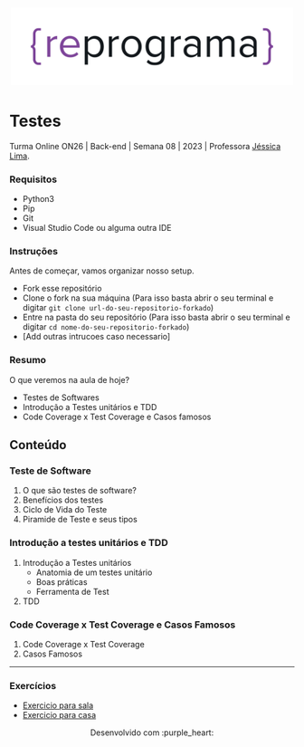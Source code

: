 <h1 align="center">
  <img src="assets/reprograma-fundos-claros.png" alt="logo reprograma" width="500">
</h1>

# Testes

Turma Online ON26 | Back-end | Semana 08 | 2023 | Professora [Jéssica Lima](https://github.com/Jessicaluana2693).

### Requisitos

- Python3
- Pip
- Git
- Visual Studio Code ou alguma outra IDE


### Instruções
Antes de começar, vamos organizar nosso setup.
* Fork esse repositório 
* Clone o fork na sua máquina (Para isso basta abrir o seu terminal e digitar `git clone url-do-seu-repositorio-forkado`)
* Entre na pasta do seu repositório (Para isso basta abrir o seu terminal e digitar `cd nome-do-seu-repositorio-forkado`)
* [Add outras intrucoes caso necessario]

### Resumo
O que veremos na aula de hoje?
* Testes de Softwares
* Introdução a Testes unitários e TDD
* Code Coverage x Test Coverage e Casos famosos

## Conteúdo
### Teste de Software 
1. O que são testes de software?
2. Benefícios dos testes
3. Ciclo de Vida do Teste
4. Piramide de Teste e seus tipos
### Introdução a testes unitários e TDD 
1. Introdução a Testes unitários
   * Anatomia de um testes unitário
   * Boas práticas
   * Ferramenta de Test
2. TDD
   
### Code Coverage x Test Coverage e Casos Famosos
1. Code Coverage x Test Coverage
2. Casos Famosos


***
### Exercícios 
* [Exercicio para sala](https://github.com/reprograma/on26-python-s07-testes/tree/main/exercicios/para-sala)
* [Exercicio para casa](https://github.com/reprograma/on26-python-s07-testes/tree/main/exercicios/para-casa)


<p align="center">
Desenvolvido com :purple_heart:  
</p>

